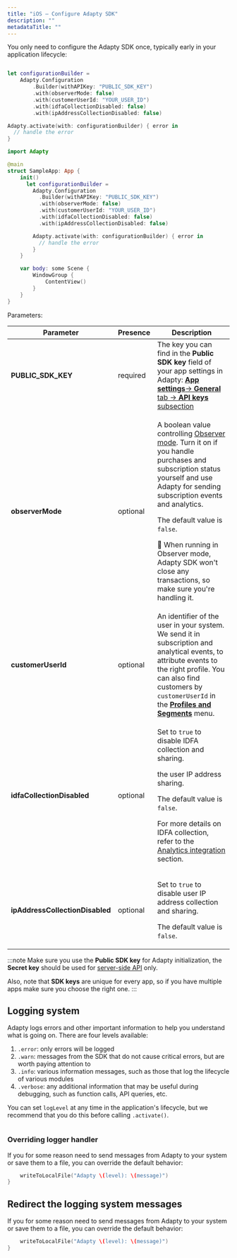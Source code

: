 ```yaml
---
title: "iOS – Configure Adapty SDK"
description: ""
metadataTitle: ""
---
```


You only need to configure the Adapty SDK once, typically early in your application lifecycle:

```swift title="title="// In your AppDelegate class:""

let configurationBuilder =
	Adapty.Configuration
		.Builder(withAPIKey: "PUBLIC_SDK_KEY")
		.with(observerMode: false)
		.with(customerUserId: "YOUR_USER_ID")
		.with(idfaCollectionDisabled: false)
		.with(ipAddressCollectionDisabled: false)

Adapty.activate(with: configurationBuilder) { error in
  // handle the error
}
```
```swift title="title="SwiftUI""
import Adapty

@main
struct SampleApp: App {
    init() 
      let configurationBuilder =
        Adapty.Configuration
          .Builder(withAPIKey: "PUBLIC_SDK_KEY")
          .with(observerMode: false)
          .with(customerUserId: "YOUR_USER_ID")
          .with(idfaCollectionDisabled: false)
          .with(ipAddressCollectionDisabled: false)

        Adapty.activate(with: configurationBuilder) { error in
          // handle the error
        }
    }

    var body: some Scene {
        WindowGroup {
            ContentView()
        }
    }
}
```

Parameters:

| Parameter | Presence | Description |
|---------|--------|-----------|
| **PUBLIC_SDK_KEY** | required | The key you can find in the **Public SDK key** field of your app settings in Adapty: [**App settings**-> **General** tab -> **API keys** subsection](https://app.adapty.io/settings/general) |
| **observerMode** | optional | <p>A boolean value controlling [Observer mode](observer-vs-full-mode). Turn it on if you handle purchases and subscription status yourself and use Adapty for sending subscription events and analytics.</p><p>The default value is `false`.</p><p></p><p>🚧 When running in Observer mode, Adapty SDK won't close any transactions, so make sure you're handling it.</p> |
| **customerUserId** | optional | An identifier of the user in your system. We send it in subscription and analytical events, to attribute events to the right profile. You can also find customers by `customerUserId` in the [**Profiles and Segments**](https://app.adapty.io/profiles/users) menu. |
| **idfaCollectionDisabled** | optional | <p>Set to `true` to disable IDFA collection and sharing.</p><p>the user IP address sharing.</p><p>The default value is `false`.</p><p>For more details on IDFA collection, refer to the [Analytics integration](analytics-integration#ios)   section.</p> |
| **ipAddressCollectionDisabled** | optional | <p>Set to `true` to disable user IP address collection and sharing.</p><p>The default value is `false`.</p> |


:::note
Make sure you use the **Public SDK key** for Adapty initialization, the **Secret key** should be used for [server-side API](getting-started-with-server-side-api) only.

Also, note that **SDK keys** are unique for every app, so if you have multiple apps make sure you choose the right one.
:::

## Logging system

Adapty logs errors and other important information to help you understand what is going on. There are four levels available:

1. `.error`: only errors will be logged 
2. `.warn`: messages from the SDK that do not cause critical errors, but are worth paying attention to
3. `.info`: various information messages, such as those that log the lifecycle of various modules
4. `.verbose`: any additional information that may be useful during debugging, such as function calls, API queries, etc.

You can set `logLevel` at any time in the application's lifecycle, but we recommend that you do this before calling `.activate()`.

```swift title="title="Adapty.logLevel = .verbose""
```

### Overriding logger handler

If you for some reason need to send messages from Adapty to your system or save them to a file, you can override the default behavior:

```swift title="title="Adapty.setLogHandler { level, message in""
    writeToLocalFile("Adapty \(level): \(message)")
}
```

## Redirect the logging system messages

If you for some reason need to send messages from Adapty to your system or save them to a file, you can override the default behavior:

```swift title="title="Adapty.setLogHandler { level, message in""
    writeToLocalFile("Adapty \(level): \(message)")
}
```